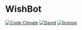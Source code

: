 # WishBot

[![Code Climate](https://codeclimate.com/github/hsiw/WishBot/badges/gpa.svg)](https://codeclimate.com/github/hsiw/WishBot)
[![David](https://img.shields.io/david/hsiw/WishBot.svg?maxAge=2592000)](https://david-dm.org/hsiw/WishBot.svg) [![license](https://img.shields.io/github/license/mashape/apistatus.svg?maxAge=2592000)](./LICENSE) 
